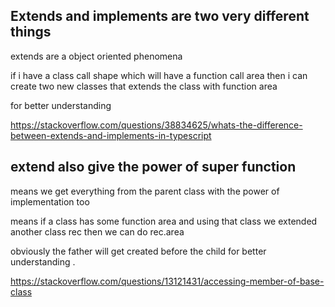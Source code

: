 ## Extends and implements are two very different things

extends are a object oriented phenomena

if i have a class call shape which will have a function call area then i can create two new classes that extends the class with function area

for better understanding

https://stackoverflow.com/questions/38834625/whats-the-difference-between-extends-and-implements-in-typescript

## extend also give the power of super function

means we get everything from the parent class with the power of implementation too

means if a class has some function area and using that class we extended another class rec then we can do rec.area

obviously the father will get created before the child for better understanding .

https://stackoverflow.com/questions/13121431/accessing-member-of-base-class
